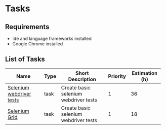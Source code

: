 # Tasks

## Requirements

* Ide and language frameworks installed
* Google Chrome installed

## List of Tasks

| Name                                                       | Type | Short Description                     | Priority | Estimation (h) |
| ---------------------------------------------------------- | ---- | ------------------------------------- | -------- | -------------- |
| [Selenium webdriver tests](./selenium-webdriver/readme.md) | task | Create basic selenium webdriver tests | 1        | 36             |
| [Selenium Grid](./selenium-grid/readme.md)                 | task | Create basic selenium webdriver tests | 1        | 18             |
